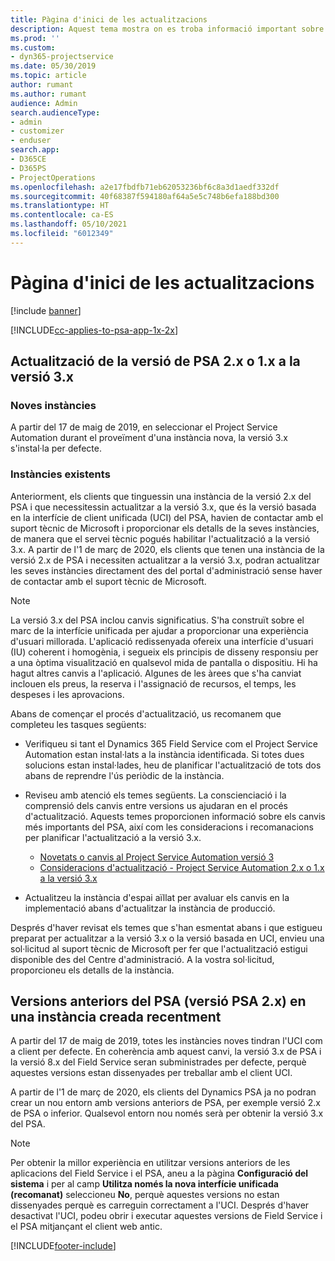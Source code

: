 ```yaml
---
title: Pàgina d'inici de les actualitzacions
description: Aquest tema mostra on es troba informació important sobre les característiques noves i canviades al Dynamics 365 Project Service Automation, i el procés per actualitzar a la versió més recent.
ms.prod: ''
ms.custom:
- dyn365-projectservice
ms.date: 05/30/2019
ms.topic: article
author: rumant
ms.author: rumant
audience: Admin
search.audienceType:
- admin
- customizer
- enduser
search.app:
- D365CE
- D365PS
- ProjectOperations
ms.openlocfilehash: a2e17fbdfb71eb62053236bf6c8a3d1aedf332df
ms.sourcegitcommit: 40f68387f594180af64a5e5c748b6efa188bd300
ms.translationtype: HT
ms.contentlocale: ca-ES
ms.lasthandoff: 05/10/2021
ms.locfileid: "6012349"
---
```

# <a name="upgrade-home-page"></a>Pàgina d'inici de les actualitzacions

[!include [banner](../includes/psa-now-project-operations.md)]

[!INCLUDE[cc-applies-to-psa-app-1x-2x](../includes/cc-applies-to-psa-app-1x-2x.md)]

## <a name="upgrade-from-psa-version-2x-or-1x-to-version-3x"></a>Actualització de la versió de PSA 2.x o 1.x a la versió 3.x

### <a name="new-instances"></a>Noves instàncies

A partir del 17 de maig de 2019, en seleccionar el Project Service Automation durant el proveïment d'una instància nova, la versió 3.x s'instal·la per defecte.

### <a name="existing-instances"></a>Instàncies existents

Anteriorment, els clients que tinguessin una instància de la versió 2.x del PSA i que necessitessin actualitzar a la versió 3.x, que és la versió basada en la interfície de client unificada (UCI) del PSA, havien de contactar amb el suport tècnic de Microsoft i proporcionar els detalls de la seves instàncies, de manera que el servei tècnic pogués habilitar l'actualització a la versió 3.x. A partir de l'1 de març de 2020, els clients que tenen una instància de la versió 2.x de PSA i necessiten actualitzar a la versió 3.x, podran actualitzar les seves instàncies directament des del portal d'administració sense haver de contactar amb el suport tècnic de Microsoft.  

> [!NOTE]
> La versió 3.x del PSA inclou canvis significatius. S'ha construït sobre el marc de la interfície unificada per ajudar a proporcionar una experiència d'usuari millorada. L'aplicació redissenyada ofereix una interfície d'usuari (IU) coherent i homogènia, i segueix els principis de disseny responsiu per a una òptima visualització en qualsevol mida de pantalla o dispositiu. Hi ha hagut altres canvis a l'aplicació. Algunes de les àrees que s'ha canviat inclouen els preus, la reserva i l'assignació de recursos, el temps, les despeses i les aprovacions.

Abans de començar el procés d'actualització, us recomanem que completeu les tasques següents:

- Verifiqueu si tant el Dynamics 365 Field Service com el Project Service Automation estan instal·lats a la instància identificada. Si totes dues solucions estan instal·lades, heu de planificar l'actualització de tots dos abans de reprendre l'ús periòdic de la instància.
- Reviseu amb atenció els temes següents. La conscienciació i la comprensió dels canvis entre versions us ajudaran en el procés d'actualització. Aquests temes proporcionen informació sobre els canvis més importants del PSA, així com les consideracions i recomanacions per planificar l'actualització a la versió 3.x.

    - [Novetats o canvis al Project Service Automation versió 3](whats-new-changed-v3.md)
    - [Consideracions d'actualització - Project Service Automation 2.x o 1.x a la versió 3.x](upgrade-v3.md)

- Actualitzeu la instància d'espai aïllat per avaluar els canvis en la implementació abans d'actualitzar la instància de producció.

Després d'haver revisat els temes que s'han esmentat abans i que estigueu preparat per actualitzar a la versió 3.x o la versió basada en UCI, envieu una sol·licitud al suport tècnic de Microsoft per fer que l'actualització estigui disponible des del Centre d'administració. A la vostra sol·licitud, proporcioneu els detalls de la instància.

## <a name="older-versions-of-psa-psa-version-2x-in-a-newly-created-instance"></a>Versions anteriors del PSA (versió PSA 2.x) en una instància creada recentment

A partir del 17 de maig de 2019, totes les instàncies noves tindran l'UCI com a client per defecte. En coherència amb aquest canvi, la versió 3.x de PSA i la versió 8.x del Field Service seran subministrades per defecte, perquè aquestes versions estan dissenyades per treballar amb el client UCI.

A partir de l'1 de març de 2020, els clients del Dynamics PSA ja no podran crear un nou entorn amb versions anteriors de PSA, per exemple versió 2.x de PSA o inferior. Qualsevol entorn nou només serà per obtenir la versió 3.x del PSA.

> [!NOTE]
> Per obtenir la millor experiència en utilitzar versions anteriors de les aplicacions del Field Service i el PSA, aneu a la pàgina **Configuració del sistema** i per al camp **Utilitza només la nova interfície unificada (recomanat)** seleccioneu **No**, perquè aquestes versions no estan dissenyades perquè es carreguin correctament a l'UCI. Després d'haver desactivat l'UCI, podeu obrir i executar aquestes versions de Field Service i el PSA mitjançant el client web antic. 


[!INCLUDE[footer-include](../includes/footer-banner.md)]